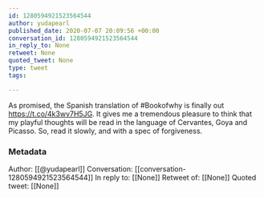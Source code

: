 ```yaml
---
id: 1280594921523564544
author: yudapearl
published_date: 2020-07-07 20:09:56 +00:00
conversation_id: 1280594921523564544
in_reply_to: None
retweet: None
quoted_tweet: None
type: tweet
tags:

---
```


As promised, the Spanish translation of #Bookofwhy is finally out https://t.co/4k3wv7H5JG. It gives me a tremendous pleasure to think that my playful thoughts will be read in the language of Cervantes, Goya and Picasso. So, read it slowly, and with a spec of forgiveness.

### Metadata

Author: [[@yudapearl]]
Conversation: [[conversation-1280594921523564544]]
In reply to: [[None]]
Retweet of: [[None]]
Quoted tweet: [[None]]
